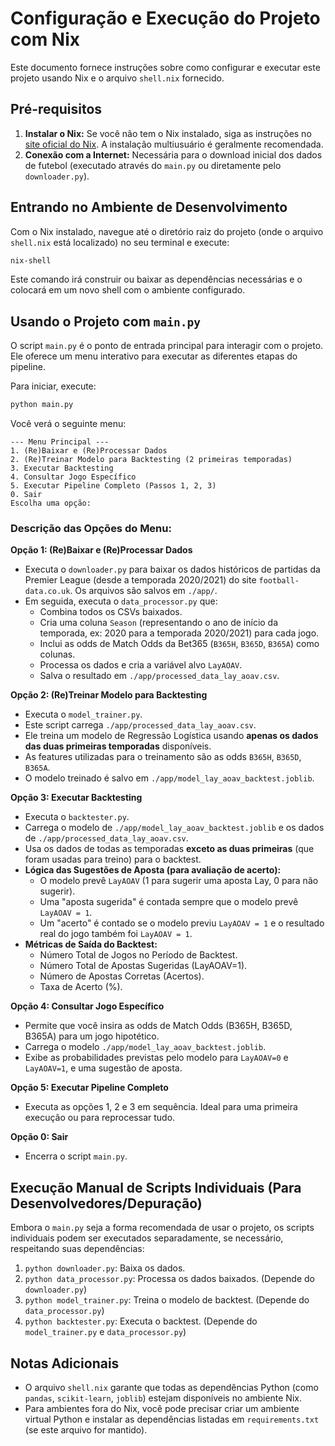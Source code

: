 # Configuração e Execução do Projeto com Nix

Este documento fornece instruções sobre como configurar e executar este projeto usando Nix e o arquivo `shell.nix` fornecido.

## Pré-requisitos

1.  **Instalar o Nix:**
    Se você não tem o Nix instalado, siga as instruções no [site oficial do Nix](https://nixos.org/download.html). A instalação multiusuário é geralmente recomendada.
2.  **Conexão com a Internet:**
    Necessária para o download inicial dos dados de futebol (executado através do `main.py` ou diretamente pelo `downloader.py`).

## Entrando no Ambiente de Desenvolvimento

Com o Nix instalado, navegue até o diretório raiz do projeto (onde o arquivo `shell.nix` está localizado) no seu terminal e execute:

```bash
nix-shell
```
Este comando irá construir ou baixar as dependências necessárias e o colocará em um novo shell com o ambiente configurado.

## Usando o Projeto com `main.py`

O script `main.py` é o ponto de entrada principal para interagir com o projeto. Ele oferece um menu interativo para executar as diferentes etapas do pipeline.

Para iniciar, execute:
```bash
python main.py
```

Você verá o seguinte menu:

```
--- Menu Principal ---
1. (Re)Baixar e (Re)Processar Dados
2. (Re)Treinar Modelo para Backtesting (2 primeiras temporadas)
3. Executar Backtesting
4. Consultar Jogo Específico
5. Executar Pipeline Completo (Passos 1, 2, 3)
0. Sair
Escolha uma opção:
```

### Descrição das Opções do Menu:

**Opção 1: (Re)Baixar e (Re)Processar Dados**
*   Executa o `downloader.py` para baixar os dados históricos de partidas da Premier League (desde a temporada 2020/2021) do site `football-data.co.uk`. Os arquivos são salvos em `./app/`.
*   Em seguida, executa o `data_processor.py` que:
    *   Combina todos os CSVs baixados.
    *   Cria uma coluna `Season` (representando o ano de início da temporada, ex: 2020 para a temporada 2020/2021) para cada jogo.
    *   Inclui as odds de Match Odds da Bet365 (`B365H`, `B365D`, `B365A`) como colunas.
    *   Processa os dados e cria a variável alvo `LayAOAV`.
    *   Salva o resultado em `./app/processed_data_lay_aoav.csv`.

**Opção 2: (Re)Treinar Modelo para Backtesting**
*   Executa o `model_trainer.py`.
*   Este script carrega `./app/processed_data_lay_aoav.csv`.
*   Ele treina um modelo de Regressão Logística usando **apenas os dados das duas primeiras temporadas** disponíveis.
*   As features utilizadas para o treinamento são as odds `B365H`, `B365D`, `B365A`.
*   O modelo treinado é salvo em `./app/model_lay_aoav_backtest.joblib`.

**Opção 3: Executar Backtesting**
*   Executa o `backtester.py`.
*   Carrega o modelo de `./app/model_lay_aoav_backtest.joblib` e os dados de `./app/processed_data_lay_aoav.csv`.
*   Usa os dados de todas as temporadas **exceto as duas primeiras** (que foram usadas para treino) para o backtest.
*   **Lógica das Sugestões de Aposta (para avaliação de acerto):**
    *   O modelo prevê `LayAOAV` (1 para sugerir uma aposta Lay, 0 para não sugerir).
    *   Uma "aposta sugerida" é contada sempre que o modelo prevê `LayAOAV = 1`.
    *   Um "acerto" é contado se o modelo previu `LayAOAV = 1` e o resultado real do jogo também foi `LayAOAV = 1`.
*   **Métricas de Saída do Backtest:**
    *   Número Total de Jogos no Período de Backtest.
    *   Número Total de Apostas Sugeridas (LayAOAV=1).
    *   Número de Apostas Corretas (Acertos).
    *   Taxa de Acerto (%).

**Opção 4: Consultar Jogo Específico**
*   Permite que você insira as odds de Match Odds (B365H, B365D, B365A) para um jogo hipotético.
*   Carrega o modelo `./app/model_lay_aoav_backtest.joblib`.
*   Exibe as probabilidades previstas pelo modelo para `LayAOAV=0` e `LayAOAV=1`, e uma sugestão de aposta.

**Opção 5: Executar Pipeline Completo**
*   Executa as opções 1, 2 e 3 em sequência. Ideal para uma primeira execução ou para reprocessar tudo.

**Opção 0: Sair**
*   Encerra o script `main.py`.

## Execução Manual de Scripts Individuais (Para Desenvolvedores/Depuração)

Embora o `main.py` seja a forma recomendada de usar o projeto, os scripts individuais podem ser executados separadamente, se necessário, respeitando suas dependências:
1.  `python downloader.py`: Baixa os dados.
2.  `python data_processor.py`: Processa os dados baixados. (Depende do `downloader.py`)
3.  `python model_trainer.py`: Treina o modelo de backtest. (Depende do `data_processor.py`)
4.  `python backtester.py`: Executa o backtest. (Depende do `model_trainer.py` e `data_processor.py`)

## Notas Adicionais

*   O arquivo `shell.nix` garante que todas as dependências Python (como `pandas`, `scikit-learn`, `joblib`) estejam disponíveis no ambiente Nix.
*   Para ambientes fora do Nix, você pode precisar criar um ambiente virtual Python e instalar as dependências listadas em `requirements.txt` (se este arquivo for mantido).

```
